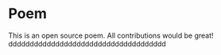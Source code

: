 # Poem
This is an open source poem. All contributions would be great!
ddddddddddddddddddddddddddddddddddddd
